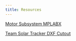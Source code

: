 ```yaml
---
title: Resources
---
```


[Motor Subsystem MPLABX](https://github.com/shonha/EGR314SSH.github.io/blob/main/MPLAB/Team%20Verification.X.zip)

[Team Solar Tracker DXF Cutout](https://github.com/shonha/EGR314SSH.github.io/blob/main/MPLAB/EGR314_SolarTracka.dxf)
